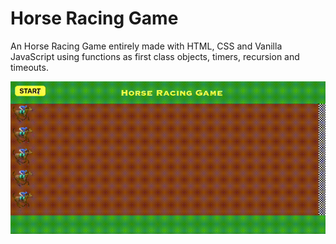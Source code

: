 # Horse Racing Game

An Horse Racing Game entirely made with HTML, CSS and Vanilla JavaScript using functions as first class objects, timers, recursion and timeouts. 

![Alt Text](https://github.com/dpetla/HorseRacingGame/blob/master/image/HorseRaceGame-opt.gif)


